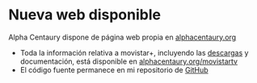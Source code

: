 # Nueva web disponible

Alpha Centaury dispone de página web propia en [alphacentaury.org][alphacentaury]
* Toda la información relativa a movistar+, incluyendo las [descargas][downloads] y documentación, está disponible en [alphacentaury.org/movistartv][movistar+]
* El código fuente permanece en mi repositorio de [GitHub][github]

[alphacentaury]: https://www.alphacentaury.org/
[movistar+]: https://www.alphacentaury.org/movistartv/
[downloads]: https://www.alphacentaury.org/temas/movistartv/downloads/
[github]: https://github.com/AlphaCentaury/MovistarTV